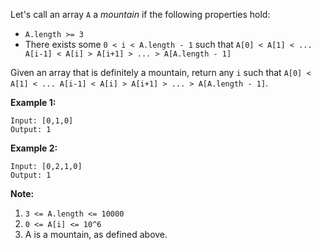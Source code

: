 Let's call an array `A` a *mountain* if the following properties hold:

- `A.length >= 3`
- There exists some `0 < i < A.length - 1` such that `A[0] < A[1] < ... A[i-1] < A[i] > A[i+1] > ... > A[A.length - 1]`

Given an array that is definitely a mountain, return any `i` such that `A[0] < A[1] < ... A[i-1] < A[i] > A[i+1] > ... > A[A.length - 1]`.

**Example 1:**

```
Input: [0,1,0]
Output: 1
```

**Example 2:**

```
Input: [0,2,1,0]
Output: 1
```

**Note:**

1. `3 <= A.length <= 10000`
2. `0 <= A[i] <= 10^6`
3. A is a mountain, as defined above.